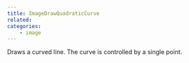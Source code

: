 ```yaml
---
title: ImageDrawQuadraticCurve
related:
categories:
    - image
---
```


Draws a curved line. The curve is controlled by a single point.